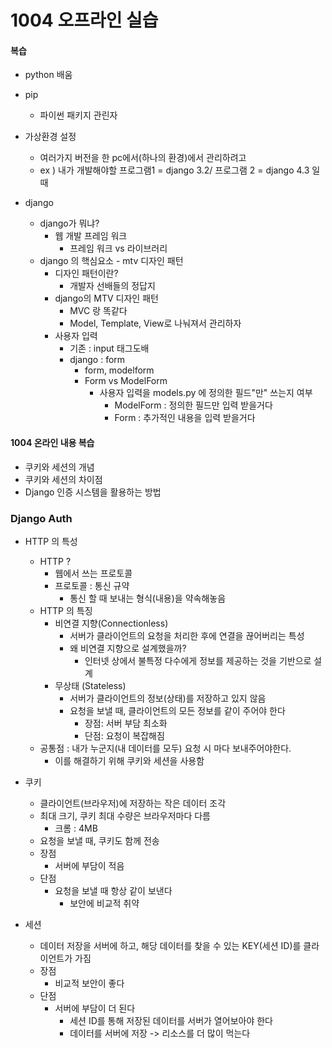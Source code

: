# 1004 오프라인 실습

#### 복습

- python 배움
- pip
    - 파이썬 패키지 관린자
- 가상환경 설정
    - 여러가지 버전을 한 pc에서(하나의 환경)에서 관리하려고
    - ex ) 내가 개발해야할 프로그램1 = django 3.2/ 프로그램 2 = django 4.3 일때

- django
    - django가 뭐냐?
        - 웹 개발 프레임 워크
            - 프레임 워크 vs 라이브러리
    - django 의 핵심요소 - mtv 디자인 패턴
        - 디자인 패턴이란?
            - 개발자 선배들의 정답지
        - django의 MTV 디자인 패턴
            - MVC 랑 똑같다
            - Model, Template, View로 나눠져서 관리하자
        - 사용자 입력
            - 기존 : input 태그도배
            - django : form
                - form, modelform
                - Form vs ModelForm
                    - 사용자 입력을 models.py 에 정의한 필드"만" 쓰는지 여부
                        - ModelForm : 정의한 필드만 입력 받을거다
                        - Form : 추가적인 내용을 입력 받을거다

#### 1004 온라인 내용 복습

- 쿠키와 세션의 개념
- 쿠키와 세션의 차이점
- Django 인증 시스템을 활용하는 방법

### Django Auth 

- HTTP 의 특성
    - HTTP ?
        - 웹에서 쓰는 프로토콜
        - 프로토콜 : 통신 규약
            - 통신 할 때 보내는 형식(내용)을 약속해놓음
    - HTTP 의 특징
        - 비연결 지향(Connectionless)
            - 서버가 클라이언트의 요청을 처리한 후에 연결을 끊어버리는 특성
            - 왜 비연결 지향으로 설계했을까?
                - 인터넷 상에서 불특정 다수에게 정보를 제공하는 것을 기반으로 설계
        - 무상태 (Stateless)
            - 서버가 클라이언트의 정보(상태)를 저장하고 있지 않음
            - 요청을 보낼 때, 클라이언트의 모든 정보를 같이 주어야 한다
                - 장점: 서버 부담 최소화
                - 단점: 요청이 복잡해짐
    - 공통점 : 내가 누군지(내 데이터를 모두) 요청 시 마다 보내주어야한다.
        - 이를 해결하기 위해 쿠키와 세션을 사용함

- 쿠키
    - 클라이언트(브라우저)에 저장하는 작은 데이터 조각
    - 최대 크기, 쿠키 최대 수량은 브라우저마다 다름
        - 크롬 : 4MB
    - 요청을 보낼 때, 쿠키도 함께 전송
    - 장점
        - 서버에 부담이 적음
    - 단점
        - 요청을 보낼 때 항상 같이 보낸다
            - 보안에 비교적 취약
- 세션
    - 데이터 저장을 서버에 하고, 해당 데이터를 찾을 수 있는 KEY(세션 ID)를 클라이언트가 가짐
    - 장점
        - 비교적 보안이 좋다
    - 단점 
        - 서버에 부담이 더 된다
            - 세션 ID를 통해 저장된 데이터를 서버가 열어보아야 한다
            - 데이터를 서버에 저장 -> 리소스를 더 많이 먹는다